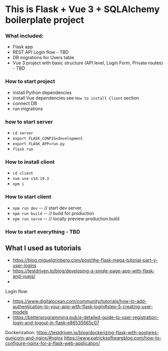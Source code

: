 # This is Flask + Vue 3 + SQLAlchemy boilerplate project

### What included:
- Flask app
- REST API Login flow - TBD
- DB migrations for Users table
- Vue 3 project with basic structure (API level, Login Form, Private routes) - TBD

### How to start project

- install Python dependencies 
- install Vue dependencies see `How to install Client` section 
- connect DB
- run migrations


### how to start server
- `cd server`
- `export FLASK_CONFIG=development`
- `export FLASK_APP=run.py`
- `flask run`

### How to install client
- `cd client`
- `nvm use v14.19.3`
- `npm i`

### How to start client
- `npm run dev` -- // start dev server,
- `npm run build` -- // build for production
- `npm run serve` -- // locally preview production build



### How to start everything - TBD

## What I used as tutorials
 - https://blog.miguelgrinberg.com/post/the-flask-mega-tutorial-part-v-user-logins
 - https://testdriven.io/blog/developing-a-single-page-app-with-flask-and-vuejs/
 - 
Login flow: 
- https://www.digitalocean.com/community/tutorials/how-to-add-authentication-to-your-app-with-flask-login#step-5-creating-user-models
- https://betterprogramming.pub/a-detailed-guide-to-user-registration-login-and-logout-in-flask-e86535665c07


Dockerization:
https://testdriven.io/blog/dockerizing-flask-with-postgres-gunicorn-and-nginx/#nginx
https://www.patricksoftwareblog.com/how-to-configure-nginx-for-a-flask-web-application/

